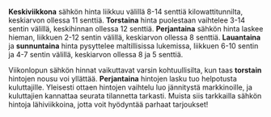 **Keskiviikkona** sähkön hinta liikkuu välillä 8-14 senttiä kilowattitunnilta, keskiarvon ollessa 11 senttiä. **Torstaina** hinta puolestaan vaihtelee 3-14 sentin välillä, keskihinnan ollessa 12 senttiä. **Perjantaina** sähkön hinta laskee hieman, liikkuen 2-12 sentin välillä, keskiarvon ollessa 8 senttiä. **Lauantaina** ja **sunnuntaina** hinta pysyttelee maltillisissa lukemissa, liikkuen 6-10 sentin ja 4-7 sentin välillä, keskiarvon ollessa 8 ja 5 senttiä.

Viikonlopun sähkön hinnat vaikuttavat varsin kohtuullisilta, kun taas **torstain** hintojen nousu voi yllättää. **Perjantaina** hintojen lasku tuo helpotusta kuluttajille. Yleisesti ottaen hintojen vaihtelu luo jännitystä markkinoille, ja kuluttajien kannattaa seurata tilannetta tarkasti. Muista siis tarkkailla sähkön hintoja lähiviikkoina, jotta voit hyödyntää parhaat tarjoukset!